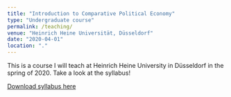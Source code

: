 ```yaml
---
title: "Introduction to Comparative Political Economy"
type: "Undergraduate course"
permalink: /teaching/
venue: "Heinrich Heine Universität, Düsseldorf"
date: "2020-04-01"
location: "."
---
```


This is a course I will teach at Heinrich Heine University in Düsseldorf in the spring of 2020. Take a look at the syllabus!


[Download syllabus here](https://github.com/tseidl/timoseidl/raw/master/syllabus_CPE_Seidl.pdf)

